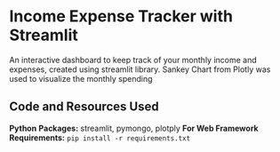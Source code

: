 # Income Expense Tracker with Streamlit
An interactive dashboard to keep track of your monthly income and expenses, created using streamlit library. Sankey Chart from Plotly was used to visualize the monthly spending

## Code and Resources Used 
**Python**
**Packages:** streamlit, pymongo, plotply 
**For Web Framework Requirements:**  ```pip install -r requirements.txt```  





